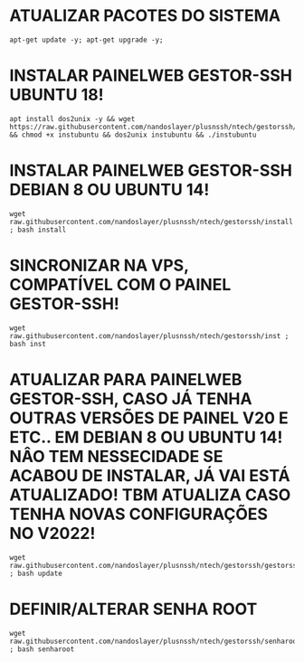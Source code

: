 # ATUALIZAR PACOTES DO SISTEMA
```
apt-get update -y; apt-get upgrade -y;
```

# INSTALAR PAINELWEB GESTOR-SSH UBUNTU 18! 
```
apt install dos2unix -y && wget https://raw.githubusercontent.com/nandoslayer/plusnssh/ntech/gestorssh/instubuntu && chmod +x instubuntu && dos2unix instubuntu && ./instubuntu
```

# INSTALAR PAINELWEB GESTOR-SSH DEBIAN 8 OU UBUNTU 14! 
```
wget raw.githubusercontent.com/nandoslayer/plusnssh/ntech/gestorssh/install ; bash install
```

# SINCRONIZAR NA VPS, COMPATÍVEL COM O PAINEL GESTOR-SSH! 
```
wget raw.githubusercontent.com/nandoslayer/plusnssh/ntech/gestorssh/inst ; bash inst
```

# ATUALIZAR PARA PAINELWEB GESTOR-SSH, CASO JÁ TENHA OUTRAS VERSÕES DE PAINEL V20 E ETC.. EM DEBIAN 8 OU UBUNTU 14! NÂO TEM NESSECIDADE SE ACABOU DE INSTALAR, JÁ VAI ESTÁ ATUALIZADO! TBM ATUALIZA CASO TENHA NOVAS CONFIGURAÇÕES NO V2022!
```
wget raw.githubusercontent.com/nandoslayer/plusnssh/ntech/gestorssh/gestorssh/update ; bash update
```

# DEFINIR/ALTERAR SENHA ROOT
```
wget raw.githubusercontent.com/nandoslayer/plusnssh/ntech/gestorssh/senharoot ; bash senharoot
```

